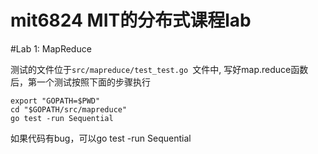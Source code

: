 # mit6824 MIT的分布式课程lab

#Lab 1: MapReduce

测试的文件位于`src/mapreduce/test_test.go `文件中, 写好map.reduce函数后，第一个测试按照下面的步骤执行
```
export "GOPATH=$PWD"
cd "$GOPATH/src/mapreduce"
go test -run Sequential
```
如果代码有bug，可以go test -run Sequential
